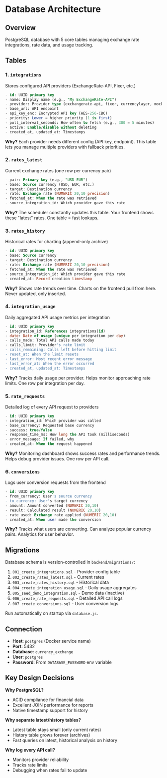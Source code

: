 # Database Architecture

## Overview
PostgreSQL database with 5 core tables managing exchange rate integrations, rate data, and usage tracking.

## Tables

### 1. `integrations`
Stores configured API providers (ExchangeRate-API, Fixer, etc.)

```sql
- id: UUID primary key
- name: Display name (e.g., "My ExchangeRate-API")
- provider: Provider type (exchangerate-api, fixer, currencylayer, mock)
- base_url: API endpoint
- api_key_enc: Encrypted API key (AES-256-CBC)
- priority: Lower = higher priority (1 is first)
- poll_interval_seconds: How often to fetch (e.g., 300 = 5 minutes)
- active: Enable/disable without deleting
- created_at, updated_at: Timestamps
```

**Why?** Each provider needs different config (API key, endpoint). This table lets you manage multiple providers with fallback priorities.

### 2. `rates_latest`
Current exchange rates (one row per currency pair)

```sql
- pair: Primary key (e.g., "USD-EUR")
- base: Source currency (USD, EUR, etc.)
- target: Destination currency
- rate: Exchange rate (NUMERIC 20,10 precision)
- fetched_at: When the rate was retrieved
- source_integration_id: Which provider gave this rate
```

**Why?** The scheduler constantly updates this table. Your frontend shows these "latest" rates. One table = fast lookups.

### 3. `rates_history`
Historical rates for charting (append-only archive)

```sql
- id: UUID primary key
- base: Source currency
- target: Destination currency
- rate: Exchange rate (NUMERIC 20,10 precision)
- fetched_at: When the rate was retrieved
- source_integration_id: Which provider gave this rate
- created_at: Record creation timestamp
```

**Why?** Shows rate trends over time. Charts on the frontend pull from here. Never updated, only inserted.

### 4. `integration_usage`
Daily aggregated API usage metrics per integration

```sql
- id: UUID primary key
- integration_id: References integrations(id)
- date: Date of usage (unique per integration per day)
- calls_made: Total API calls made today
- calls_limit: Provider's rate limit
- calls_remaining: Calls left before hitting limit
- reset_at: When the limit resets
- last_error: Most recent error message
- last_error_at: When the error occurred
- created_at, updated_at: Timestamps
```

**Why?** Tracks daily usage per provider. Helps monitor approaching rate limits. One row per integration per day.

### 5. `rate_requests`
Detailed log of every API request to providers

```sql
- id: UUID primary key
- integration_id: Which provider was called
- base_currency: Requested base currency
- success: true/false
- response_time_ms: How long the API took (milliseconds)
- error_message: If failed, why
- created_at: When the request happened
```

**Why?** Monitoring dashboard shows success rates and performance trends. Helps debug provider issues. One row per API call.

### 6. `conversions`
Logs user conversion requests from the frontend

```sql
- id: UUID primary key
- from_currency: User's source currency
- to_currency: User's target currency
- amount: Amount converted (NUMERIC 20,10)
- result: Calculated result (NUMERIC 20,10)
- rate_used: Exchange rate applied (NUMERIC 20,10)
- created_at: When user made the conversion
```

**Why?** Tracks what users are converting. Can analyze popular currency pairs. Analytics for user behavior.

## Migrations
Database schema is version-controlled in `backend/migrations/`:

1. `001_create_integrations.sql` - Provider config table
2. `002_create_rates_latest.sql` - Current rates
3. `003_create_rates_history.sql` - Historical data
4. `004_create_integration_usage.sql` - Daily usage aggregates
5. `005_seed_demo_integration.sql` - Demo data (inactive)
6. `006_create_rate_requests.sql` - Detailed API call logs
7. `007_create_conversions.sql` - User conversion logs

Run automatically on startup via `database.js`.

## Connection
- **Host**: `postgres` (Docker service name)
- **Port**: 5432
- **Database**: `currency_exchange`
- **User**: `postgres`
- **Password**: From `DATABASE_PASSWORD` env variable

## Key Design Decisions

**Why PostgreSQL?**
- ACID compliance for financial data
- Excellent JOIN performance for reports
- Native timestamp support for history

**Why separate latest/history tables?**
- Latest table stays small (only current rates)
- History table grows forever (archives)
- Fast queries on latest, historical analysis on history

**Why log every API call?**
- Monitors provider reliability
- Tracks rate limits
- Debugging when rates fail to update

